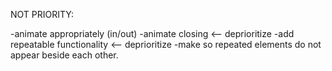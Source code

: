 
NOT PRIORITY:

-animate appropriately (in/out)
	-animate closing  <-- deprioritize
-add repeatable functionality <-- deprioritize
-make so repeated elements do not appear beside each other.